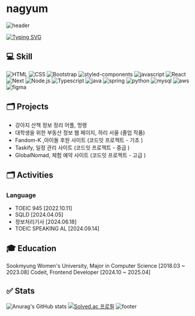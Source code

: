 # nagyum
![header](https://capsule-render.vercel.app/api?type=waving&color=0:fe7ca9,100:64b3f4&height=155&section=header&fontColor=ffffff&descSize=30&descAlignY=30)  

[![Typing SVG](https://readme-typing-svg.demolab.com?font=Fira+Code&weight=700&size=25&pause=1000&color=000000&random=false&width=600&lines=NAGYUM%2C+Growing+Frontend+Developer)](https://git.io/typing-svg)

## 💻 Skill
![HTML](https://img.shields.io/badge/HTML5-E34F26?style=for-the-badge&logo=html5&logoColor=white)
![CSS](https://img.shields.io/badge/CSS-239120?&style=for-the-badge&logo=css3&logoColor=white)
![Bootstrap](https://img.shields.io/badge/Bootstrap-563D7C?style=for-the-badge&logo=bootstrap&logoColor=white)
![styled-components](https://img.shields.io/badge/styled--components-DB7093?style=for-the-badge&logo=styled-components&logoColor=white)
![javascript](https://img.shields.io/badge/JavaScript-F7DF1E?style=for-the-badge&logo=JavaScript&logoColor=white)
![React](https://img.shields.io/badge/React-20232A?style=for-the-badge&logo=react&logoColor=61DAFB)
![Next](https://img.shields.io/badge/Next.js-000?logo=nextdotjs&logoColor=fff&style=for-the-badge)
![Node.js](https://img.shields.io/badge/Node.js-43853D?style=for-the-badge&logo=node.js&logoColor=white)
![Typescript](https://img.shields.io/badge/TypeScript-007ACC?style=for-the-badge&logo=typescript&logoColor=white)
![java](https://img.shields.io/badge/Java-ED8B00?style=for-the-badge&logo=openjdk&logoColor=white)
![spring](https://img.shields.io/badge/Spring-6DB33F?style=for-the-badge&logo=spring&logoColor=white)
![python](https://img.shields.io/badge/Python-3776AB?style=for-the-badge&logo=python&logoColor=white)
![mysql](https://img.shields.io/badge/MySQL-005C84?style=for-the-badge&logo=mysql&logoColor=white)
![aws](	https://img.shields.io/badge/Amazon_AWS-FF9900?style=for-the-badge&logo=amazonaws&logoColor=white)
![figma](https://img.shields.io/badge/Figma-F24E1E?style=for-the-badge&logo=figma&logoColor=white)

## 🗂️ Projects
- 강아지 산책 정보 정리 어플, 멍랭 
- 대학생을 위한 부동산 정보 웹 페이지, 하리 서울 (졸업 작품)
- Fandom-K ,아이돌 후원 사이트 (코드잇 프로젝트 - 기초 )
- Taskify, 일정 관리 사이트 (코드잇 프로젝트 - 중급 )
- GlobalNomad, 체험 예약 사이트 (코드잇 프로젝트 - 고급 )

## 🗂️ Activities
### Language
- TOEIC 945 [2022.10.11]
- SQLD [2024.04.05]
- 정보처리기사 [2024.06.18]
- TOEIC SPEAKING AL [2024.09.14]


## 🎓 Education
Sookmyung Women's University, Major in Computer Science [2018.03 ~ 2023.08]
Codeit, Frontend Developer [2024.10 ~ 2025.04]

## ✅ Stats
![Anurag's GitHub stats](https://github-readme-stats.vercel.app/api?username=nagyum&show_icons=true&theme=default)
[![Solved.ac
프로필](http://mazassumnida.wtf/api/v2/generate_badge?boj=wildanimal19)](https://solved.ac/wildanimal19)
![footer](https://capsule-render.vercel.app/api?type=waving&color=0:fe7ca9,100:64b3f4&height=175&section=footer&reversal=true)
